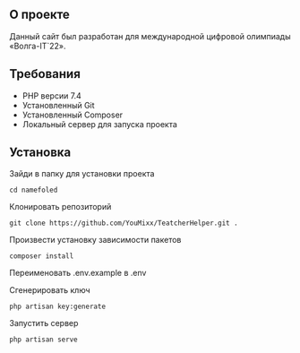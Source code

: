 ## О проекте

Данный сайт был разработан для международной цифровой олимпиады «Волга-IT`22».  

## Требования
<ul>
    <li>PHP версии 7.4</li>
    <li>Установленный Git</li>
    <li>Установленный Composer</li>
    <li>Локальный сервер для запуска проекта</li>
</ul>

## Установка
Зайди в папку для установки проекта

    cd namefoled
Клонировать репозиторий

    git clone https://github.com/YouMixx/TeatcherHelper.git .
Произвести установку зависимости пакетов

    composer install
Переименовать .env.example в .env

Сгенерировать ключ 

    php artisan key:generate
Запустить сервер

    php artisan serve